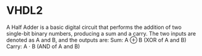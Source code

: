 # VHDL2
A Half Adder is a basic digital circuit that performs the addition of two single-bit binary numbers, producing a sum and a carry. The two inputs are denoted as A and B, and the outputs are:  Sum: A ⊕ B (XOR of A and B) Carry: A ⋅ B (AND of A and B)
